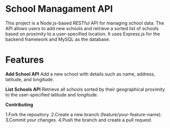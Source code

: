 # School Managament API
This project is a Node.js-based RESTful API for managing school data. The API allows users to add new schools and retrieve a sorted list of schools based on proximity to a user-specified location. It uses Express.js for the backend framework and MySQL as the database.

# Features
**Add School API**
Add a new school with details such as name, address, latitude, and longitude.

**List Schools API**
Retrieve all schools sorted by their geographical proximity to the user-specified latitude and longitude.

**Contributing**

1.Fork the repository.
2.Create a new branch (feature/your-feature-name).
3.Commit your changes.
4.Push the branch and create a pull request.


